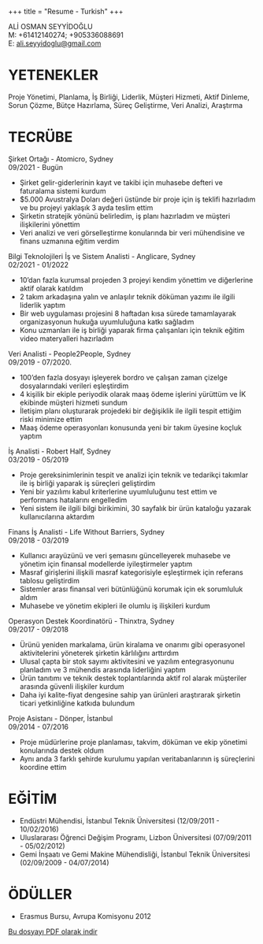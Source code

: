 +++
title = "Resume - Turkish"
+++

ALİ OSMAN SEYYİDOĞLU  
M: +61412140274; +905336088691  
E: ali.seyyidoglu@gmail.com  

# YETENEKLER
Proje Yönetimi, Planlama, İş Birliği, Liderlik, Müşteri Hizmeti, Aktif Dinleme, Sorun Çözme, Bütçe Hazırlama, Süreç Geliştirme, Veri Analizi, Araştırma

# TECRÜBE
Şirket Ortağı - Atomicro, Sydney  
09/2021 - Bugün  
- Şirket gelir-giderlerinin kayıt ve takibi için muhasebe defteri ve faturalama sistemi kurdum
- $5.000 Avustralya Doları değeri üstünde bir proje için iş teklifi hazırladım ve bu projeyi yaklaşık 3 ayda teslim ettim 
- Şirketin stratejik yönünü belirledim, iş planı hazırladım ve müşteri ilişkilerini yönettim
- Veri analizi ve veri görselleştirme konularında bir veri mühendisine ve finans uzmanına eğitim verdim

Bilgi Teknolojileri İş ve Sistem Analisti - Anglicare, Sydney  
02/2021 - 01/2022  
- 10’dan fazla kurumsal projeden 3 projeyi kendim yönettim ve diğerlerine aktif olarak katıldım 
- 2 takım arkadaşına yalın ve anlaşılır teknik döküman yazımı ile ilgili liderlik yaptım
- Bir web uygulaması projesini 8 haftadan kısa sürede tamamlayarak organizasyonun hukuğa uyumluluğuna katkı sağladım
- Konu uzmanları ile iş birliği yaparak firma çalışanları için teknik eğitim video materyalleri hazırladım

Veri Analisti - People2People, Sydney  
09/2019 - 07/2020. 
- 100’den fazla dosyayı işleyerek bordro ve çalışan zaman çizelge dosyalarındaki verileri eşleştirdim
- 4 kişilik bir ekiple periyodik olarak maaş ödeme işlerini yürüttüm ve İK ekibinde müşteri hizmeti sundum
- İletişim planı oluşturarak projedeki bir değişiklik ile ilgili tespit ettiğim riski minimize ettim
- Maaş ödeme operasyonları konusunda yeni bir takım üyesine koçluk yaptım

İş Analisti - Robert Half, Sydney  
03/2019 - 05/2019  
- Proje gereksinimlerinin tespit ve analizi için teknik ve tedarikçi takımlar ile iş birliği yaparak iş süreçleri geliştirdim 
- Yeni bir yazılımı kabul kriterlerine uyumluluğunu test ettim ve performans hatalarını engelledim
- Yeni sistem ile ilgili bilgi birikimini, 30 sayfalık bir ürün kataloğu yazarak kullanıcılarına aktardım 

Finans İş Analisti - Life Without Barriers, Sydney  
09/2018 - 03/2019  
- Kullanıcı arayüzünü ve veri şemasını güncelleyerek muhasebe ve yönetim için finansal modellerde iyileştirmeler yaptım
- Masraf girişlerini ilişkili masraf kategorisiyle eşleştirmek için referans tablosu geliştirdim
- Sistemler arası finansal veri bütünlüğünü korumak için ek sorumluluk aldım
- Muhasebe ve yönetim ekipleri ile olumlu iş ilişkileri kurdum

Operasyon Destek Koordinatörü - Thinxtra, Sydney  
09/2017 - 09/2018  
- Ürünü yeniden markalama, ürün kiralama ve onarımı gibi operasyonel aktivitelerini yöneterek şirketin kârlılığını arttırdım
- Ulusal çapta bir stok sayımı aktivitesini ve yazılım entegrasyonunu planladım ve 3 mühendis arasında liderliğini yaptım
- Ürün tanıtımı ve teknik destek toplantılarında aktif rol alarak müşteriler arasında güvenli ilişkiler kurdum
- Daha iyi kalite-fiyat dengesine sahip yan ürünleri araştırarak şirketin ticari yetkinliğine katkıda bulundum

Proje Asistanı - Dönper, İstanbul  
09/2014 - 07/2016  
- Proje müdürlerine proje planlaması, takvim, döküman ve ekip yönetimi konularında destek oldum
- Aynı anda 3 farklı şehirde kurulumu yapılan veritabanlarının iş süreçlerini koordine ettim

# EĞİTİM  
- Endüstri Mühendisi, İstanbul Teknik Üniversitesi (12/09/2011 - 10/02/2016)
- Uluslararası Öğrenci Değişim Programı, Lizbon Üniversitesi (07/09/2011 - 05/02/2012)
- Gemi İnşaatı ve Gemi Makine Mühendisliği, İstanbul Teknik Üniversitesi (02/09/2009 - 04/07/2014)

# ÖDÜLLER  
- Erasmus Bursu, Avrupa Komisyonu 2012


[Bu dosyayı PDF olarak indir](/Ali-Osman-Seyyidoglu-Resume-TR-20250127.pdf)

